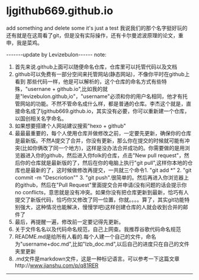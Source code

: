 ﻿# ljgithub669.github.io
add something and delete some
it's just a test
我说我们的那个名字挺好玩的
还有就是在这周看了git，但是没有实际操作，还有卡尔曼滤波原理的论文，重申，我是菜鸡。

-------update by Levizebulon------
note:
1. 首先来说.github上面可以随便命名仓库，仓库里可以托管代码以及文档
2. github可以免费有一部分空间来托管网站(静态网站)，不像你平时在github上看到
   那些代码一样，他是可以解析的，这个仓库的命名方式有些特殊，"usernane + github.io",比如我的就是"levizebulon.github,io"，"username"必须和你的用户名相同，他才有托管网站的功能。不然不管命名成什么样，都是普通的仓库。李杰这个就是，直接命名成了ljgithub669.github.io，其实没有必要，你可以重新建一个仓库，以国创相关名字命名。
3. 如果想要搭建个人网站建议搜索"hexo + github"
4. 最最最重要的，每个人使用仓库并做修改之前，一定要先更新，确保你的仓库是最新版。不然A提交了合并，你没有更新，那么你在提交的时候就可能有冲突(比如你俩改了同一个地方)，这样是没办法合并成功的。你需要做的是用浏览器进入你的github，然后进入你folk的仓库，点击"New pull request"，然后你的仓库就是最新版的了，然后在你的电脑上执行"git pull",这样你本地的仓库也是最新的了，这时候做修改再提交，一共就三个命令1. "git add *" 2. "git commit -m "Descriotion"" 3. "git push".很简单的。然后再进入你浏览器上的github，然后在"Pull Request"里面提交合并申请(没有问题的话会提示你no conflicts，意思就是没有冲突。如果你没有把仓库更新到最新，恰巧有人提交了新版代码，恰巧你又修改了同一位置，你就。。。。算了，其实git功能特别强大，这种情况也能解决，慢慢学吧)这样创建仓库的人就会收到合并的邮件了
5. 最后，再提醒一遍，修改前一定要记得先更新。
6. 关于文件名名以及代码命名规范，自己上网查。我推荐谷歌代码命名规范
7. README.md是给所有人看的.每个人建一个自己的文件，命名为"username+doc.md",比如"lzb_doc.md",以后自己的进度只在自己的文件夹里更新
8. .md文件是markdown文件，这是一种标记语言。可以参考一下这篇文章http://www.jianshu.com/p/q81RER
----------------------------------

